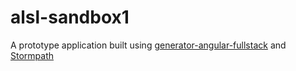 # alsl-sandbox1
 
A prototype application built using [generator-angular-fullstack](https://github.com/angular-fullstack/generator-angular-fullstack) and [Stormpath](http://docs.stormpath.com/angularjs/guide/) 
